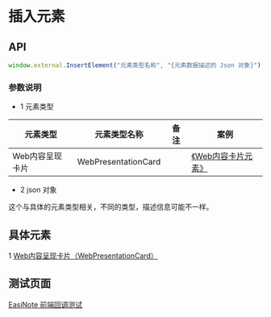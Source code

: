 # 插入元素

## API

```js
window.external.InsertElement("元素类型名称", "{元素数据描述的 Json 对象}")
```

### 参数说明

* 1 元素类型

| 元素类型        | 元素类型名称        | 备注 | 案例                                                                        |
|-------------|---------------------|------|---------------------------------------------------------------------------|
| Web内容呈现卡片 | WebPresentationCard |      | [《Web内容卡片元素》](https://r302.cc/4z6Vvlp?platform=enpc&channel=copylink) |

* 2 json 对象

这个与具体的元素类型相关，不同的类型，描述信息可能不一样。

## 具体元素

1 [Web内容呈现卡片（WebPresentationCard）](./element-json/web-presentation-card.md)

## 测试页面

[EasiNote 前端回调测试](https://easinote.github.io/EasiNote.ClientWebApi.Documentation/ )
